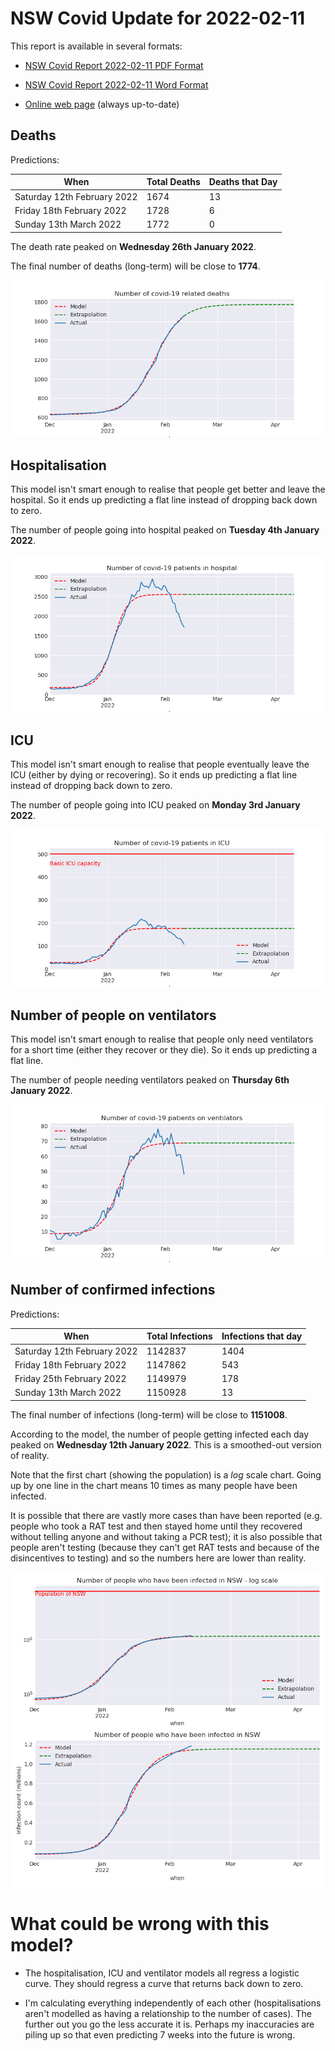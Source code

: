 # NSW Covid Update for 2022-02-11

This report is available in several formats:

- [NSW Covid Report 2022-02-11 PDF Format](https://github.com/solresol/yet-another-pandemic-prediction/raw/main/output/2022-02-11/nsw-covid-report-2022-02-11.pdf)

- [NSW Covid Report 2022-02-11 Word Format](https://github.com/solresol/yet-another-pandemic-prediction/raw/main/output/2022-02-11/nsw-covid-report-2022-02-11.docx)

- [Online web page](https://github.com/solresol/yet-another-pandemic-prediction/tree/main/output/README.md) (always up-to-date)

## Deaths

Predictions:

| When | Total Deaths | Deaths that Day |
| ---- | ------------ | --------------- |
| Saturday 12th February 2022 | 1674 | 13 |
| Friday 18th February 2022 | 1728 | 6 |
| Sunday 13th March 2022 | 1772 | 0 |

The death rate peaked on **Wednesday 26th January 2022**.

The final number of deaths (long-term) will
be close to **1774**.

![](2022-02-11/deaths.png)



## Hospitalisation

This model isn't smart enough to realise that people get better and leave the hospital.
So it ends up predicting a flat line instead of dropping back down to zero.

The number of people going into hospital peaked on **Tuesday 4th January 2022**.

![](2022-02-11/hospitalisation.png)

## ICU

This model isn't smart enough to realise that people eventually leave the ICU
(either by dying or recovering).
So it ends up predicting a flat line instead of dropping back down to zero.

The number of people going into ICU peaked on **Monday 3rd January 2022**.

![](2022-02-11/icu.png)

## Number of people on ventilators

This model isn't smart enough to realise that people only need ventilators for
a short time (either they recover or they die). So it ends up predicting a flat line.

The number of people needing ventilators peaked on **Thursday 6th January 2022**.

![](2022-02-11/ventilators.png)

## Number of confirmed infections

Predictions:

| When | Total Infections | Infections that day |
| ---- | ------------ | --------------- |
| Saturday 12th February 2022 | 1142837 | 1404 |
| Friday 18th February 2022 | 1147862 | 543 |
| Friday 25th February 2022 | 1149979 | 178 |
| Sunday 13th March 2022 | 1150928 | 13 |

The final number of infections (long-term) will
be close to **1151008**.


According to the model, the number of people getting infected each day peaked on **Wednesday 12th January 2022**. This is a smoothed-out version of reality.

Note that the first chart (showing the population) is a *log* scale chart. Going up by one line in the chart means 10 times as many people have been infected. 

It is possible that there are vastly more cases than have been
reported (e.g. people who took a RAT test and then stayed home until
they recovered without telling anyone and without taking a PCR test);
it is also possible that people aren't testing (because they can't get
RAT tests and because of the disincentives to testing) and so the
numbers here are lower than reality.


![](2022-02-11/infection.png)



# What could be wrong with this model?

- The hospitalisation, ICU and ventilator models all regress a logistic curve. They
should regress a curve that returns back down to zero.

- I'm calculating everything independently of each other (hospitalisations aren't modelled as having a relationship to the number of cases). The further out you go the less accurate it is. Perhaps my inaccuracies are piling up so that even predicting 7 weeks into the future is wrong.


